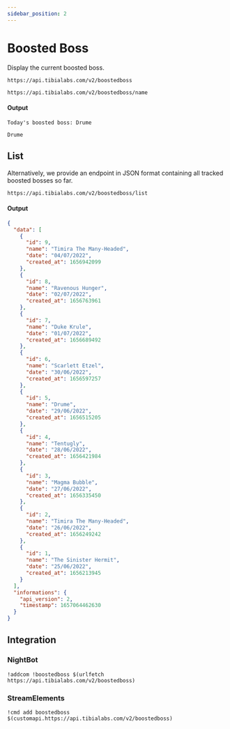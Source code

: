 ```yaml
---
sidebar_position: 2
---
```


# Boosted Boss

Display the current boosted boss.

`https://api.tibialabs.com/v2/boostedboss`

`https://api.tibialabs.com/v2/boostedboss/name`

#### Output

```
Today's boosted boss: Drume

Drume
```

## List

Alternatively, we provide an endpoint in JSON format containing all tracked boosted bosses so far.

`https://api.tibialabs.com/v2/boostedboss/list`

#### Output

```json
{
  "data": [
    {
      "id": 9,
      "name": "Timira The Many-Headed",
      "date": "04/07/2022",
      "created_at": 1656942099
    },
    {
      "id": 8,
      "name": "Ravenous Hunger",
      "date": "02/07/2022",
      "created_at": 1656763961
    },
    {
      "id": 7,
      "name": "Duke Krule",
      "date": "01/07/2022",
      "created_at": 1656689492
    },
    {
      "id": 6,
      "name": "Scarlett Etzel",
      "date": "30/06/2022",
      "created_at": 1656597257
    },
    {
      "id": 5,
      "name": "Drume",
      "date": "29/06/2022",
      "created_at": 1656515205
    },
    {
      "id": 4,
      "name": "Tentugly",
      "date": "28/06/2022",
      "created_at": 1656421984
    },
    {
      "id": 3,
      "name": "Magma Bubble",
      "date": "27/06/2022",
      "created_at": 1656335450
    },
    {
      "id": 2,
      "name": "Timira The Many-Headed",
      "date": "26/06/2022",
      "created_at": 1656249242
    },
    {
      "id": 1,
      "name": "The Sinister Hermit",
      "date": "25/06/2022",
      "created_at": 1656213945
    }
  ],
  "informations": {
    "api_version": 2,
    "timestamp": 1657064462630
  }
}
```

## Integration

### NightBot

```
!addcom !boostedboss $(urlfetch https://api.tibialabs.com/v2/boostedboss)
```

### StreamElements

```
!cmd add boostedboss $(customapi.https://api.tibialabs.com/v2/boostedboss)
```
